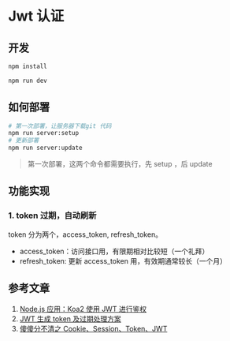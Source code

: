 # Jwt 认证

## 开发

```bash
npm install

npm run dev
```

## 如何部署

```bash
# 第一次部署，让服务器下载git 代码
npm run server:setup
# 更新部署
npm run server:update
```

> 第一次部署，这两个命令都需要执行，先 setup ，后 update

## 功能实现

### 1. token 过期，自动刷新

token 分为两个，access_token, refresh_token。
- access_token：访问接口用，有限期相对比较短（一个礼拜）
- refresh_token: 更新 access_token 用，有效期通常较长（一个月）

## 参考文章

1. [Node.js 应用：Koa2 使用 JWT 进行鉴权](https://github.com/lin-xin/blog/issues/28)
2. [JWT 生成 token 及过期处理方案](https://my.oschina.net/odetteisgorgeous/blog/1920762)
3. [傻傻分不清之 Cookie、Session、Token、JWT](https://juejin.im/post/5e055d9ef265da33997a42cc)
